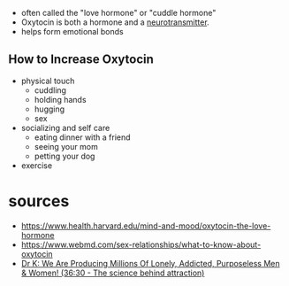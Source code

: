 - often called the "love hormone" or "cuddle hormone"
- Oxytocin is both a hormone and a [neurotransmitter](https://www.webmd.com/mental-health/what-is-dopamine).
- helps form emotional bonds

## How to Increase Oxytocin
- physical touch
	- cuddling
	- holding hands
	- hugging
	- sex
- socializing and self care
	- eating dinner with a friend
	- seeing your mom
	- petting your dog
- exercise

# sources
- https://www.health.harvard.edu/mind-and-mood/oxytocin-the-love-hormone
- https://www.webmd.com/sex-relationships/what-to-know-about-oxytocin
- [Dr K: We Are Producing Millions Of Lonely, Addicted, Purposeless Men & Women! (36:30 - The science behind attraction)](https://youtu.be/P1ALkQMfkjc?si=WWtSZf9-kXHMC9wh&t=2190)